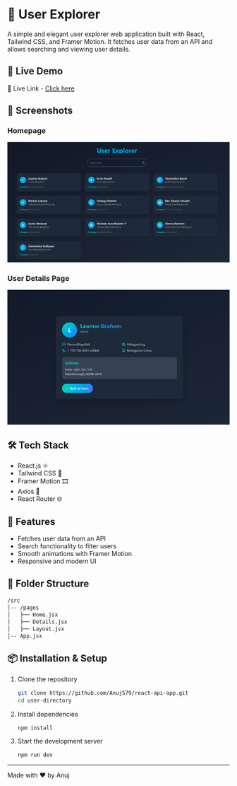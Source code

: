 # 📘 User Explorer

A simple and elegant user explorer web application built with React, Tailwind CSS, and Framer Motion. It fetches user data from an API and allows searching and viewing user details.

## 🚀 Live Demo

🔗 Live Link - [Click here](https://reactuserexplorer.netlify.app/)

## 📸 Screenshots

### Homepage

![Homepage](screenshots/homepage.png)

### User Details Page

![User Details](screenshots/detailspage.png)

## 🛠 Tech Stack

- React.js ⚛️
- Tailwind CSS 🎨
- Framer Motion 🎞️
- Axios 📡
- React Router 🌐

## 🔧 Features

- Fetches user data from an API
- Search functionality to filter users
- Smooth animations with Framer Motion
- Responsive and modern UI

## 📂 Folder Structure

```
/src
│-- /pages
│   ├── Home.jsx
│   ├── Details.jsx
│   ├── Layout.jsx
│-- App.jsx
```

## 📦 Installation & Setup

1. Clone the repository
   ```bash
   git clone https://github.com/Anuj579/react-api-app.git
   cd user-directory
   ```
2. Install dependencies
   ```bash
   npm install
   ```
3. Start the development server
   ```bash
   npm run dev
   ```

---

Made with ❤️ by Anuj
